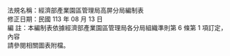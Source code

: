 法規名稱：經濟部產業園區管理局高屏分局編制表  
修正日期：民國 113 年 08 月 13 日  
編 註：本編制表依據經濟部產業園區管理局各分局組織準則第 6 條第 1 項訂定，內容  
請參閱相關圖表附檔。  


